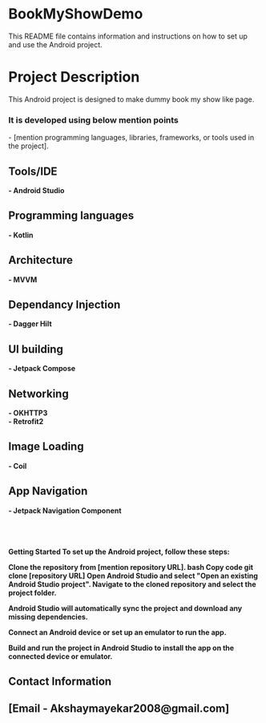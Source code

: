 # BookMyShowDemo

This README file contains information and instructions on how to set up and use the Android project.

<h1>Project Description</h1>
This Android project is designed to make dummy book my show like page. 

<h3>It is developed using below mention points </h3> - [mention programming languages, libraries, frameworks, or tools used in the project].

<h2>Tools/IDE </h2>
<b>- Android Studio</b>
<H2><b>Programming languages </h2>
<b>- Kotlin</b>
<H2>Architecture</h2>
<b> - MVVM</b>
<h2> Dependancy Injection </h2>
<B>- Dagger Hilt </b>

 <h2>UI building</h2>

<B>- Jetpack Compose</B>

 <h2>Networking </h2>

<B> - OKHTTP3 </B><br>
<B> - Retrofit2 </B>

 <h2>Image Loading  </h2>
<B>- Coil </B>

 <h2>App Navigation </h2>
<B>- Jetpack Navigation Component</B><br>
<B>  </B><br>
<B>  </B><br>
<B>  </B><br>

Getting Started
To set up the Android project, follow these steps:

Clone the repository from [mention repository URL].
bash
Copy code
git clone [repository URL]
Open Android Studio and select "Open an existing Android Studio project". Navigate to the cloned repository and select the project folder.

Android Studio will automatically sync the project and download any missing dependencies.

Connect an Android device or set up an emulator to run the app.

Build and run the project in Android Studio to install the app on the connected device or emulator.



<h2>Contact Information<h2>
[Email - Akshaymayekar2008@gmail.com]
